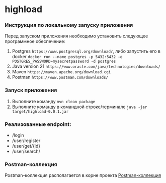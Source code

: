 # highload

### Инструкция по локальному запуску приложения

Перед запуском приложения необходимо установить следующее программное обеспечение:
1. Postgres `https://www.postgresql.org/download/`, либо запустить его в docker `docker run --name postgres -p 5432:5432 -e POSTGRES_PASSWORD=mysecretpassword -d postgres`
2. Java version 21 `https://www.oracle.com/java/technologies/downloads/`
3. Maven `https://maven.apache.org/download.cgi`
4. Postman `https://www.postman.com/downloads/`


### Запуск приложения 

1. Выполните команду `mvn clean package`
2. Выполните команду в командной строке/терминале `java -jar target/highload-0.0.1.jar`

### Реализованные endpoint:
* /login
* /user/register
* /user/get/{id}
* /user/search/

### Postman-коллекция
Postman-коллекция располагается в корне проекта [Postman-коллекция](./postman_collection.json)